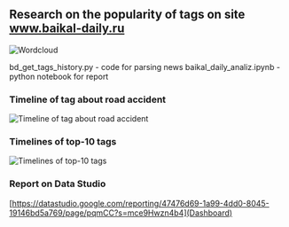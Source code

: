 ## Research on the popularity of tags on site www.baikal-daily.ru

![Wordcloud](https://raw.githubusercontent.com/zqiaohe/smi_tags/main/%D0%91%D0%B5%D0%B7%20%D0%BD%D0%B0%D0%B7%D0%B2%D0%B0%D0%BD%D0%B8%D1%8F.png)

bd_get_tags_history.py - code for parsing news
baikal_daily_analiz.ipynb - python notebook for report


### Timeline of tag about road accident

![Timeline of tag about road accident](https://github.com/zqiaohe/smi_tags/blob/main/%D0%94%D0%A2%D0%9F.png?raw=true)

### Timelines of top-10 tags

![Timelines of top-10 tags](https://raw.githubusercontent.com/zqiaohe/smi_tags/main/%D1%81%D0%B1%D0%BE%D1%80%D0%BD%D0%B0%D1%8F10.png)

### Report on Data Studio

[https://datastudio.google.com/reporting/47476d69-1a99-4dd0-8045-19146bd5a769/page/pqmCC?s=mce9Hwzn4b4](Dashboard)
